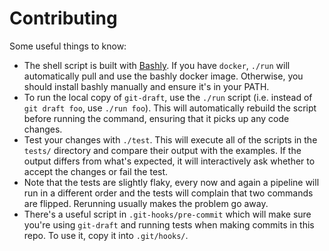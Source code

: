 # Contributing

Some useful things to know:
* The shell script is built with [Bashly](https://bashly.dannyb.co/). If you have `docker`, `./run` will automatically pull and use the bashly docker image. Otherwise, you should install bashly manually and ensure it's in your PATH.
* To run the local copy of `git-draft`, use the `./run` script (i.e. instead of `git draft foo`, use `./run foo`). This will automatically rebuild the script before running the command, ensuring that it picks up any code changes.
* Test your changes with `./test`. This will execute all of the scripts in the `tests/` directory and compare their output with the examples. If the output differs from what's expected, it will interactively ask whether to accept the changes or fail the test.
* Note that the tests are slightly flaky, every now and again a pipeline will run in a different order and the tests will complain that two commands are flipped. Rerunning usually makes the problem go away.
* There's a useful script in `.git-hooks/pre-commit` which will make sure you're using `git-draft` and running tests when making commits in this repo. To use it, copy it into `.git/hooks/`.
